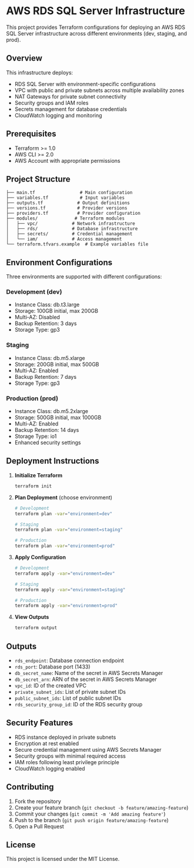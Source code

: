 # AWS RDS SQL Server Infrastructure

This project provides Terraform configurations for deploying an AWS RDS SQL Server infrastructure across different environments (dev, staging, and prod).

## Overview

This infrastructure deploys:
- RDS SQL Server with environment-specific configurations
- VPC with public and private subnets across multiple availability zones
- NAT Gateways for private subnet connectivity
- Security groups and IAM roles
- Secrets management for database credentials
- CloudWatch logging and monitoring

## Prerequisites

- Terraform >= 1.0
- AWS CLI >= 2.0
- AWS Account with appropriate permissions

## Project Structure

```
├── main.tf                 # Main configuration
├── variables.tf            # Input variables
├── outputs.tf             # Output definitions
├── versions.tf            # Provider versions
├── providers.tf           # Provider configuration
├── modules/              # Terraform modules
│   ├── vpc/             # Network infrastructure
│   ├── rds/             # Database infrastructure
│   ├── secrets/         # Credential management
│   └── iam/             # Access management
└── terraform.tfvars.example  # Example variables file
```

## Environment Configurations

Three environments are supported with different configurations:

### Development (dev)
- Instance Class: db.t3.large
- Storage: 100GB initial, max 200GB
- Multi-AZ: Disabled
- Backup Retention: 3 days
- Storage Type: gp3

### Staging
- Instance Class: db.m5.xlarge
- Storage: 200GB initial, max 500GB
- Multi-AZ: Enabled
- Backup Retention: 7 days
- Storage Type: gp3

### Production (prod)
- Instance Class: db.m5.2xlarge
- Storage: 500GB initial, max 1000GB
- Multi-AZ: Enabled
- Backup Retention: 14 days
- Storage Type: io1
- Enhanced security settings

## Deployment Instructions

1. **Initialize Terraform**
   ```bash
   terraform init
   ```

2. **Plan Deployment** (choose environment)
   ```bash
   # Development
   terraform plan -var="environment=dev"

   # Staging
   terraform plan -var="environment=staging"

   # Production
   terraform plan -var="environment=prod"
   ```

3. **Apply Configuration**
   ```bash
   # Development
   terraform apply -var="environment=dev"

   # Staging
   terraform apply -var="environment=staging"

   # Production
   terraform apply -var="environment=prod"
   ```

4. **View Outputs**
   ```bash
   terraform output
   ```

## Outputs

- `rds_endpoint`: Database connection endpoint
- `rds_port`: Database port (1433)
- `db_secret_name`: Name of the secret in AWS Secrets Manager
- `db_secret_arn`: ARN of the secret in AWS Secrets Manager
- `vpc_id`: ID of the created VPC
- `private_subnet_ids`: List of private subnet IDs
- `public_subnet_ids`: List of public subnet IDs
- `rds_security_group_id`: ID of the RDS security group

## Security Features

- RDS instance deployed in private subnets
- Encryption at rest enabled
- Secure credential management using AWS Secrets Manager
- Security groups with minimal required access
- IAM roles following least privilege principle
- CloudWatch logging enabled

## Contributing

1. Fork the repository
2. Create your feature branch (`git checkout -b feature/amazing-feature`)
3. Commit your changes (`git commit -m 'Add amazing feature'`)
4. Push to the branch (`git push origin feature/amazing-feature`)
5. Open a Pull Request

## License

This project is licensed under the MIT License.